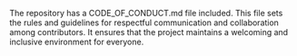 The repository has a CODE_OF_CONDUCT.md file included. 
This file sets the rules and guidelines for respectful communication and collaboration among contributors. It ensures that the project maintains a welcoming and inclusive environment for everyone.
